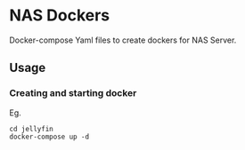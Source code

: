# NAS Dockers

Docker-compose Yaml files to create dockers for NAS Server.

## Usage

### Creating and starting docker
Eg. 
```
cd jellyfin
docker-compose up -d
```
